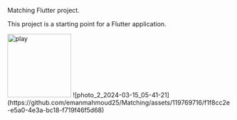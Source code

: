 
Matching Flutter project.


This project is a starting point for a Flutter application.


<img width="143" alt="play" src="https://github.com/user-attachments/assets/cd659847-8771-4c0a-bfb2-b6b74f26baaa">
![photo_2_2024-03-15_05-41-21](https://github.com/emanmahmoud25/Matching/assets/119769716/f1f8cc2e-e5a0-4e3a-bc18-f719f46f5d68)
